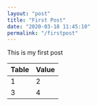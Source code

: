 ```yaml
---
layout: "post"
title: "First Post"
date: "2020-03-18 11:45:10"
permalink: "/firstpost"
---
```


This is my first post

Table | Value
--- | ---
1 | 2
3 | 4
